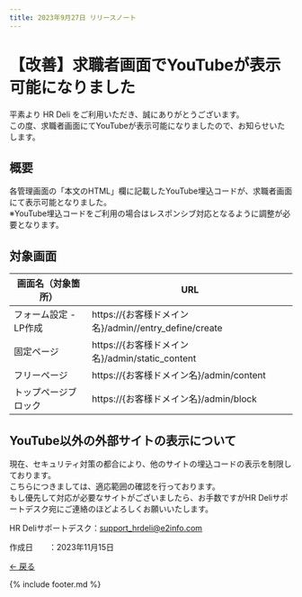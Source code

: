 ```yaml
---
title: 2023年9月27日 リリースノート
---
```


# 【改善】求職者画面でYouTubeが表示可能になりました
平素より HR Deli をご利用いただき、誠にありがとうございます。<br>
この度、求職者画面にてYouTubeが表示可能になりましたので、お知らせいたします。

## 概要
各管理画面の「本文のHTML」欄に記載したYouTube埋込コードが、求職者画面にて表示可能となりました。<br>
※YouTube埋込コードをご利用の場合はレスポンシブ対応となるように調整が必要となります。

## 対象画面

画面名（対象箇所） | URL
------------- | ------------- | 
フォーム設定 - LP作成 | https://{お客様ドメイン名}/admin//entry_define/create | 
固定ページ | https://{お客様ドメイン名}/admin/static_content | 
フリーページ | https://{お客様ドメイン名}/admin/content | 
トップページブロック | https://{お客様ドメイン名}/admin/block | 

## YouTube以外の外部サイトの表示について
現在、セキュリティ対策の都合により、他のサイトの埋込コードの表示を制限しております。<br>
こちらにつきましては、適応範囲の確認を行っております。<br>
もし優先して対応が必要なサイトがございましたら、お手数ですがHR Deliサポートデスク宛にご連絡のほどよろしくお願いいたします。<br>

HR Deliサポートデスク：<a href="mailto:support_hrdeli@e2info.com">support_hrdeli@e2info.com</a><br>


<p>作成日　　：2023年11月15日</p>

[← 戻る](https://e2info.github.io/hrdeli-docs/)<br>

{% include footer.md %}